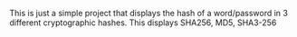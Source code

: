 This is just a simple project that displays the hash of a word/password in 3 different cryptographic hashes. This displays SHA256, MD5, SHA3-256
